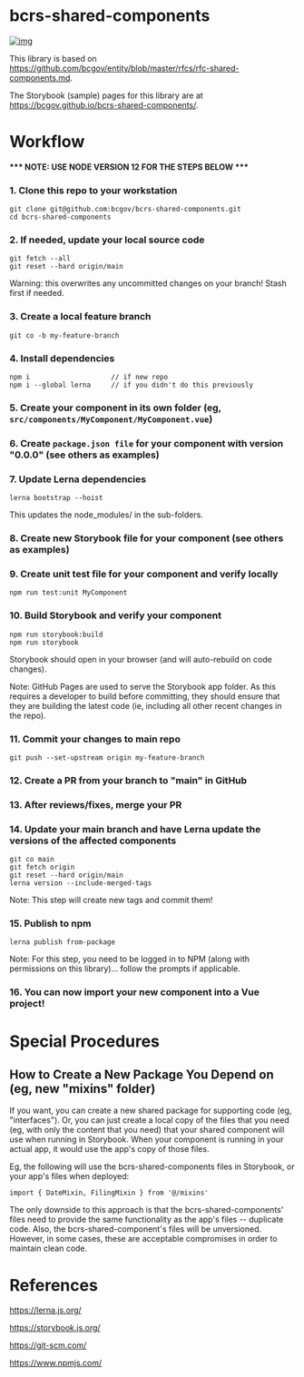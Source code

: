 # bcrs-shared-components

[![img](https://img.shields.io/badge/Lifecycle-Stable-97ca00)](https://github.com/bcgov/repomountie/blob/master/doc/lifecycle-badges.md)

This library is based on https://github.com/bcgov/entity/blob/master/rfcs/rfc-shared-components.md.

The Storybook (sample) pages for this library are at https://bcgov.github.io/bcrs-shared-components/.

# Workflow

**\*\*\* NOTE: USE NODE VERSION 12 FOR THE STEPS BELOW \*\*\***

### 1. Clone this repo to your workstation

```
git clone git@github.com:bcgov/bcrs-shared-components.git
cd bcrs-shared-components
```

### 2. If needed, update your local source code

```
git fetch --all
git reset --hard origin/main
```
Warning: this overwrites any uncommitted changes on your branch! Stash first if needed.

### 3. Create a local feature branch

```
git co -b my-feature-branch
```

### 4. Install dependencies

```
npm i                    // if new repo
npm i --global lerna     // if you didn't do this previously
```

### 5. Create your component in its own folder (eg, `src/components/MyComponent/MyComponent.vue`)

### 6. Create `package.json file` for your component with version "0.0.0" (see others as examples)

### 7. Update Lerna dependencies

```
lerna bootstrap --hoist
```

This updates the node_modules/ in the sub-folders.

### 8. Create new Storybook file for your component (see others as examples)

### 9. Create unit test file for your component and verify locally

```
npm run test:unit MyComponent
```

### 10. Build Storybook and verify your component

```
npm run storybook:build
npm run storybook
```

Storybook should open in your browser (and will auto-rebuild on code changes).

Note: GitHub Pages are used to serve the Storybook app folder. As this requires a developer to
build before committing, they should ensure that they are building the latest code (ie,
including all other recent changes in the repo).

### 11. Commit your changes to main repo

```
git push --set-upstream origin my-feature-branch
```

### 12. Create a PR from your branch to "main" in GitHub

### 13. After reviews/fixes, merge your PR

### 14. Update your main branch and have Lerna update the versions of the affected components

```
git co main
git fetch origin
git reset --hard origin/main
lerna version --include-merged-tags
```

Note: This step will create new tags and commit them!

### 15. Publish to npm

```
lerna publish from-package
```

Note: For this step, you need to be logged in to NPM (along with permissions on this library)... follow the prompts if applicable.

### 16. You can now import your new component into a Vue project!

# Special Procedures

## How to Create a New Package You Depend on (eg, new "mixins" folder)

If you want, you can create a new shared package for supporting code (eg, "interfaces"). Or,
you can just create a local copy of the files that you need (eg, with only the content that
you need) that your shared component will use when running in Storybook. When your component
is running in your actual app, it would use the app's copy of those files.

Eg, the following will use the bcrs-shared-components files in Storybook, or your app's files
when deployed:
```
import { DateMixin, FilingMixin } from '@/mixins'
```

The only downside to this approach is that the bcrs-shared-components' files need to provide the
same functionality as the app's files -- duplicate code. Also, the bcrs-shared-component's files
will be unversioned. However, in some cases, these are acceptable compromises in order to
maintain clean code.

# References

https://lerna.js.org/

https://storybook.js.org/

https://git-scm.com/

https://www.npmjs.com/
